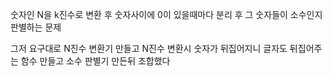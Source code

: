 숫자인 N을 k진수로 변환 후 숫자사이에 0이 있을때마다 분리 후 그 숫자들이 소수인지 판별하는 문제

그저 요구대로 N진수 변환기 만들고 N진수 변환시 숫자가 뒤집어지니 글자도 뒤집어주는 함수 만들고 소수 판별기 만든뒤 조합했다

